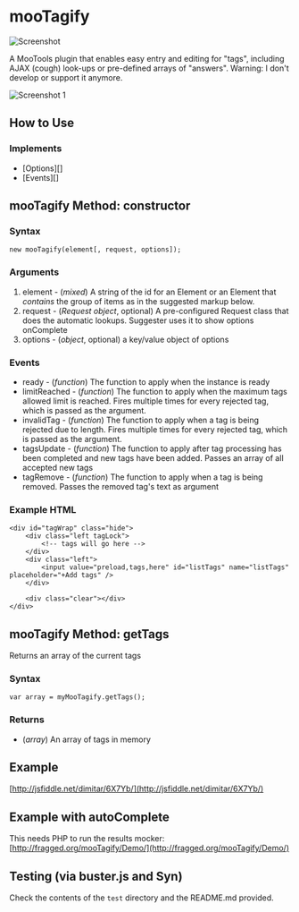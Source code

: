 mooTagify
=========

![Screenshot](http://fragged.org/img/mooTagify.png)

A MooTools plugin that enables easy entry and editing for "tags", including AJAX (cough) look-ups or pre-defined arrays of "answers". Warning: I don't develop or support it anymore.

![Screenshot 1](http://fragged.org/img/mooTagify.jpg)

How to Use
----------

### Implements

- [Options][]
- [Events][]


mooTagify Method: constructor
-----------------------------

### Syntax

	new mooTagify(element[, request, options]);

### Arguments

1. element - (*mixed*) A string of the id for an Element or an Element that *contains* the group of items as in the suggested markup below.
2. request - (*Request object*, optional) A pre-configured Request class that does the automatic lookups. Suggester uses it to show options onComplete
2. options - (*object*, optional) a key/value object of options

### Events

* ready - (*function*) The function to apply when the instance is ready
* limitReached - (*function*) The function to apply when the maximum tags allowed limit is reached. Fires multiple times for every rejected tag, which is passed as the argument.
* invalidTag - (*function*) The function to apply when a tag is being rejected due to length. Fires multiple times for every rejected tag, which is passed as the argument.
* tagsUpdate - (*function*) The function to apply after tag processing has been completed and new tags have been added. Passes an array of all accepted new tags
* tagRemove - (*function*) The function to apply when a tag is being removed. Passes the removed tag's text as argument

### Example HTML

    <div id="tagWrap" class="hide">
        <div class="left tagLock">
            <!-- tags will go here -->
        </div>
        <div class="left">
            <input value="preload,tags,here" id="listTags" name="listTags" placeholder="+Add tags" />
        </div>

        <div class="clear"></div>
    </div>


mooTagify Method: getTags
-------------------------

Returns an array of the current tags

### Syntax

	var array = myMooTagify.getTags();

### Returns

* (*array*) An array of tags in memory

Example
-------

[http://jsfiddle.net/dimitar/6X7Yb/](http://jsfiddle.net/dimitar/6X7Yb/)

Example with autoComplete
-------------------------

This needs PHP to run the results mocker:
[http://fragged.org/mooTagify/Demo/](http://fragged.org/mooTagify/Demo/)

Testing (via buster.js and Syn)
-------------------------------

Check the contents of the `test` directory and the README.md provided.